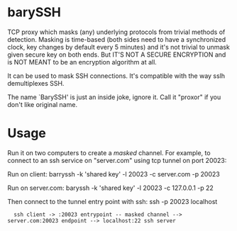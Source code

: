 barySSH
=======

TCP proxy which masks (any) underlying protocols from trivial methods
of detection. Masking is time-based (both sides need to have a
synchronized clock, key changes by default every 5 minutes) and it's not 
trivial to unmask given secure key on both ends. But IT'S NOT A SECURE
ENCRYPTION and is NOT MEANT to be an encryption algorithm at all.

It can be used to mask SSH connections. It's compatible with the way
sslh demultiplexes SSH.

The name `BarySSH' is just an inside joke, ignore it. Call it
"proxor" if you don't like original name.


Usage
=====
Run it on two computers to create a *masked* channel. 
For example, to connect to an ssh service on "server.com" 
using tcp tunnel on port 20023:

Run on client:
barryssh -k 'shared key' -l 20023 -c server.com -p 20023

Run on server.com:
baryssh -k 'shared key' -l 20023 -c 127.0.0.1 -p 22

Then connect to the tunnel entry point with ssh:
ssh -p 20023 localhost

```
  ssh client -> :20023 entrypoint -- masked channel --> server.com:20023 endpoint --> localhost:22 ssh server
```
